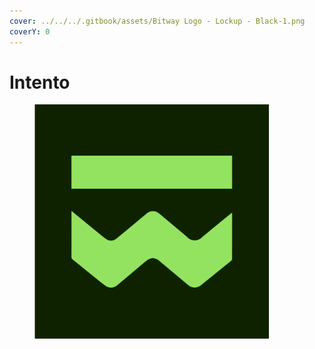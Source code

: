 ```yaml
---
cover: ../../../.gitbook/assets/Bitway Logo - Lockup - Black-1.png
coverY: 0
---
```


# Intento

<figure><img src="../../../.gitbook/assets/Bitway -blackbackground@2x-1.png" alt="" width="375"><figcaption></figcaption></figure>
